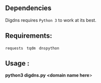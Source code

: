 Dependencies
----
Digdns requires `Python 3` to work at its best. 

Requirements:
----
`requests `
`tqdm `
`dnspython `

Usage :
----

**python3 digdns.py** **<domain name here**>
